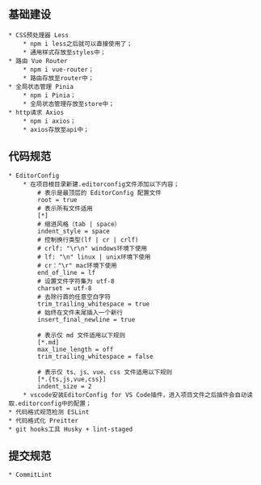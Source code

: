 ## 基础建设
    * CSS预处理器 Less
        * npm i less之后就可以直接使用了；
        * 通用样式存放至styles中；
    * 路由 Vue Router
        * npm i vue-router；
        * 路由存放至router中；
    * 全局状态管理 Pinia
        * npm i Pinia；
        * 全局状态管理存放至store中；
    * http请求 Axios
        * npm i axios；
        * axios存放至api中；
## 代码规范
    * EditorConfig
        * 在项目根目录新建.editorconfig文件添加以下内容；
            # 表示是最顶层的 EditorConfig 配置文件
            root = true
            # 表示所有文件适用
            [*]
            # 缩进风格（tab | space）
            indent_style = space
            # 控制换行类型(lf | cr | crlf)
            # crlf: "\r\n" windows环境下使用
            # lf: "\n" linux | unix环境下使用
            # cr："\r" mac环境下使用
            end_of_line = lf
            # 设置文件字符集为 utf-8
            charset = utf-8
            # 去除行首的任意空白字符
            trim_trailing_whitespace = true
            # 始终在文件末尾插入一个新行
            insert_final_newline = true

            # 表示仅 md 文件适用以下规则
            [*.md]
            max_line_length = off
            trim_trailing_whitespace = false

            # 表示仅 ts、js、vue、css 文件适用以下规则
            [*.{ts,js,vue,css}]
            indent_size = 2
        * vscode安装EditorConfig for VS Code插件，进入项目文件之后插件会自动读取.editorconfig中的配置；
    * 代码格式规范检测 ESLint
    * 代码格式化 Preitter
    * git hooks工具 Husky + lint-staged
## 提交规范
    * CommitLint
